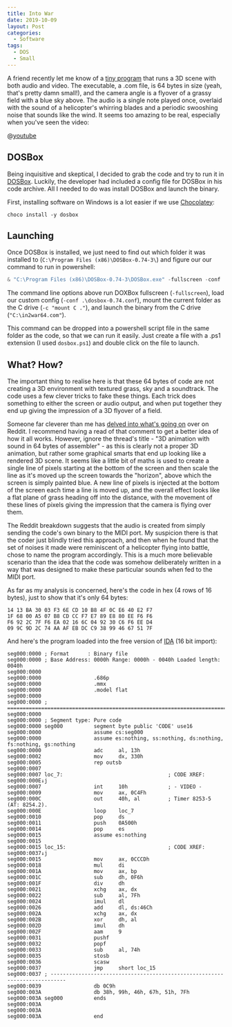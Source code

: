 ```yaml
---
title: Into War
date: 2019-10-09
layout: Post
categories:
  - Software
tags:
  - DOS
  - Small
---
```


A friend recently let me know of a [tiny program](https://www.pouet.net/prod.php?which=82902) that runs a 3D scene with both audio and video. The executable, a .com file, is 64 bytes in size (yeah, that's pretty damn small!), and the camera angle is a flyover of a grassy field with a blue sky above. The audio is a single note played once, overlaid with the sound of a helicopter's whirring blades and a periodic swooshing noise that sounds like the wind. It seems too amazing to be real, especially when you've seen the video:

<!-- more -->

@[youtube](https://youtu.be/CAAuIgjrZWY)

## DOSBox

Being inquisitive and skeptical, I decided to grab the code and try to run it in [DOSBox](https://www.dosbox.com/). Luckily, the developer had included a config file for DOSBox in his code archive. All I needed to do was install DOSBox and launch the binary.

First, installing software on Windows is a lot easier if we use [Chocolatey](https://chocolatey.org):

```
choco install -y dosbox
```

## Launching

Once DOSBox is installed, we just need to find out which folder it was installed to (`C:\Program Files (x86)\DOSBox-0.74-3\`) and figure our our command to run in powershell:

```powershell
& "C:\Program Files (x86)\DOSBox-0.74-3\DOSBox.exe" -fullscreen -conf .\dosbox-0.74.conf -c "mount C ." -c "C:\in2war64.com"
```

The command line options above run DOXBox fullscreen (`-fullscreen`), load our custom config (`-conf .\dosbox-0.74.conf`), mount the current folder as the C drive (`-c "mount C ."`), and launch the binary from the C drive (`"C:\in2war64.com"`).

This command can be dropped into a powershell script file in the same folder as the code, so that we can run it easily. Just create a file with a .ps1 extension (I used `dosbox.ps1`) and double click on the file to launch.

## What? How?

The important thing to realise here is that these 64 bytes of code are not creating a 3D environment with textured grass, sky and a soundtrack. The code uses a few clever tricks to fake these things. Each trick does something to either the screen or audio output, and when put together they end up giving the impression of a 3D flyover of a field.

Someone far cleverer than me has [delved into what's going on](https://www.reddit.com/r/tinycode/comments/d4kdco/3d_animation_with_sound_in_64_bytes_of_assembler/f0r9kob/) over on Reddit. I recommend having a read of that comment to get a better idea of how it all works. However, ignore the thread's title - "3D animation with sound in 64 bytes of assembler" - as this is clearly not a proper 3D animation, but rather some graphical smarts that end up looking like a rendered 3D scene. It seems like a little bit of maths is used to create a single line of pixels starting at the bottom of the screen and then scale the line as it's moved up the screen towards the "horizon", above which the screen is simply painted blue. A new line of pixels is injected at the bottom of the screen each time a line is moved up, and the overall effect looks like a flat plane of grass heading off into the distance, with the movement of these lines of pixels giving the impression that the camera is flying over them.

The Reddit breakdown suggests that the audio is created from simply sending the code's own binary to the MIDI port. My suspicion there is that the coder just blindly tried this approach, and then when he found that the set of noises it made were reminiscent of a helicopter flying into battle, chose to name the program accordingly. This is a much more believable scenario than the idea that the code was somehow deliberately written in a way that was designed to make these particular sounds when fed to the MIDI port.

As far as my analysis is concerned, here's the code in hex (4 rows of 16 bytes), just to show that it's only 64 bytes:

```hex
14 13 BA 30 03 F3 6E CD 10 B8 4F 0C E6 40 E2 F7
1F 68 00 A5 07 B8 CD CC F7 E7 89 E8 80 EE F6 F6
F6 92 2C 7F F6 EA 02 16 6C 04 92 30 C6 F6 EE D4
09 9C 9D 2C 74 AA AF EB DC C9 38 99 46 67 51 7F
```

And here's the program loaded into the free version of [IDA](https://www.hex-rays.com/products/ida/support/download_freeware.shtml) (16 bit import):

```
seg000:0000 ; Format      : Binary file
seg000:0000 ; Base Address: 0000h Range: 0000h - 0040h Loaded length: 0040h
seg000:0000
seg000:0000                 .686p
seg000:0000                 .mmx
seg000:0000                 .model flat
seg000:0000
seg000:0000 ; ===========================================================================
seg000:0000
seg000:0000 ; Segment type: Pure code
seg000:0000 seg000          segment byte public 'CODE' use16
seg000:0000                 assume cs:seg000
seg000:0000                 assume es:nothing, ss:nothing, ds:nothing, fs:nothing, gs:nothing
seg000:0000                 adc     al, 13h
seg000:0002                 mov     dx, 330h
seg000:0005                 rep outsb
seg000:0007
seg000:0007 loc_7:                                  ; CODE XREF: seg000:000E↓j
seg000:0007                 int     10h             ; - VIDEO -
seg000:0009                 mov     ax, 0C4Fh
seg000:000C                 out     40h, al         ; Timer 8253-5 (AT: 8254.2).
seg000:000E                 loop    loc_7
seg000:0010                 pop     ds
seg000:0011                 push    0A500h
seg000:0014                 pop     es
seg000:0015                 assume es:nothing
seg000:0015
seg000:0015 loc_15:                                 ; CODE XREF: seg000:0037↓j
seg000:0015                 mov     ax, 0CCCDh
seg000:0018                 mul     di
seg000:001A                 mov     ax, bp
seg000:001C                 sub     dh, 0F6h
seg000:001F                 div     dh
seg000:0021                 xchg    ax, dx
seg000:0022                 sub     al, 7Fh
seg000:0024                 imul    dl
seg000:0026                 add     dl, ds:46Ch
seg000:002A                 xchg    ax, dx
seg000:002B                 xor     dh, al
seg000:002D                 imul    dh
seg000:002F                 aam     9
seg000:0031                 pushf
seg000:0032                 popf
seg000:0033                 sub     al, 74h
seg000:0035                 stosb
seg000:0036                 scasw
seg000:0037                 jmp     short loc_15
seg000:0037 ; ---------------------------------------------------------------------------
seg000:0039                 db 0C9h
seg000:003A                 db 38h, 99h, 46h, 67h, 51h, 7Fh
seg000:003A seg000          ends
seg000:003A
seg000:003A
seg000:003A                 end
```